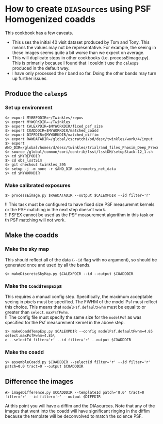 # How to create `DIASources` using PSF Homogenized coadds

This cookbook has a few caveats.
* This uses the initial 40 visit dataset produced by Tom and Tony.  This means the values may not be representative.  For example,
  the seeing in these images seems quite a bit worse than we expect on average.
* This will duplicate steps in other cookbooks (i.e. processEimage.py).  This is primarily because I found that I couldn't use
  the `calexp`s produced in the default way.
* I have only processed the r band so far.  Doing the other bands may turn up further issues.

## Produce the `calexp`s

### Set up environment
```
$> export MYREPODIR=~/Twinkles/repos
$> export MYWORKDIR=~/Twinkles
$> export CALEXPDIR=$MYWORKDIR/fixed_psf_size
$> export COADDDIR=$MYWORKDIR/matched_coadd
$> export DIFFDIR=$MYWORKDIR/matched_diffim
$> export RAWDATADIR=/global/cscratch1/sd/desc/twinkles/work/4/input
$> export AND_DIR=/global/homes/d/desc/twinkles/trial/and_files_Phosim_Deep_Precursor
$> source /global/common/cori/contrib/lsst/lsstDM/setupStack-12_1.sh
$> cd $MYREPODIR
$> cd obs_lsstSim
$> git checkout twinkles_395
$> setup -j -m none -r $AND_DIR astrometry_net_data
$> cd $MYWORKDIR
```
### Make calibrated exposures
```
$> processEimage.py $RAWDATADIR --output $CALEXPDIR --id filter='r'
```
‼️ This task must be configured to have fixed size PSF measuremnt kernels or the PSF matching in the next step
doesn't work.</br>
‼️ PSFEX cannot be used as the PSF measurement algorithm in this task or th PSF matching will not work.
## Make the coadds
### Make the sky map
This should reflect all of the data (`--id` flag with no argument), so should be generated once and used by all the bands.
```
$> makeDiscreteSkyMap.py $CALEXPDIR --id --output $COADDDIR
```
### Make the `CoaddTempExp`s
This requires a manual config step.  Specifically, the maximum acceptable seeing in pixels must be specified.  The FWHM of the model Psf
must reflect this choice.  This means that `modelPsf.defaultFwhm` must be equal to or greater than `select.maxPsfFwhm`.</br>
‼️ The config file must specify the same size for the `modelPsf` as was specified for the Psf measurement kernel in the
above step.
```
$> makeCoaddTempExp.py $CALEXPDIR --config modelPsf.defaultFwhm=4.85 select.maxPsfFwhm=4.85\
> --selectId filter='r' --id filter='r' --output $COADDDIR
```
### Make the coadd
```
$> assembleCoadd.py $COADDDIR --selectId filter='r' --id filter='r' patch=0,0 tract=0 --output $COADDDIR
```
## Difference the images
```
#> imageDifference.py $COADDDIR --templateId patch='0,0' tract=0 filter='r' --id filter='r' --output $DIFFDIR
```
At this point you will have a diffim and the DIAsources.  Note that any of the images that went into the coadd will have significant
ringing in the diffim because the template will be deconvolved to match the science PSF.
